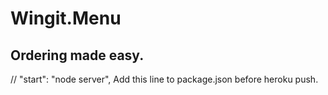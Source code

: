 # Wingit.Menu
## Ordering made easy.

   // "start": "node server",
   Add this line to package.json before heroku push.